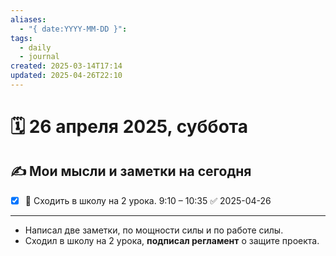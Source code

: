 ```yaml
---
aliases:
  - "{ date:YYYY-MM-DD }": 
tags:
  - daily
  - journal
created: 2025-03-14T17:14
updated: 2025-04-26T22:10
---
```


# 🗓️ 26 апреля 2025, суббота

## ✍️ Мои мысли и заметки на сегодня

- [x] 🔼 Сходить в школу на 2 урока. 9:10 – 10:35 ✅ 2025-04-26


---

- Написал две заметки, по мощности силы и по работе силы.
- Сходил в школу на 2 урока, **подписал регламент** о защите проекта.